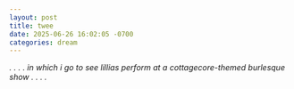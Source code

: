 ```yaml
---
layout: post
title: twee
date: 2025-06-26 16:02:05 -0700
categories: dream
---
```


*. . . . in which i go to see lillias perform at a cottagecore-themed burlesque show . . . .*
